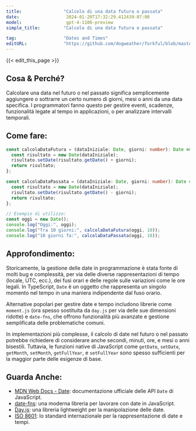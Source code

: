 ```yaml
---
title:                "Calcolo di una data futura o passata"
date:                  2024-01-20T17:32:29.412439-07:00
model:                 gpt-4-1106-preview
simple_title:         "Calcolo di una data futura o passata"

tag:                  "Dates and Times"
editURL:              "https://github.com/dogweather/forkful/blob/master/content/it/typescript/calculating-a-date-in-the-future-or-past.md"
---
```


{{< edit_this_page >}}

## Cosa & Perché?
Calcolare una data nel futuro o nel passato significa semplicemente aggiungere o sottrarre un certo numero di giorni, mesi o anni da una data specifica. I programmatori fanno questo per gestire eventi, scadenze, funzionalità legate al tempo in applicazioni, o per analizzare intervalli temporali.

## Come fare:

```TypeScript
const calcolaDataFutura = (dataIniziale: Date, giorni: number): Date => {
  const risultato = new Date(dataIniziale);
  risultato.setDate(risultato.getDate() + giorni);
  return risultato;
};

const calcolaDataPassata = (dataIniziale: Date, giorni: number): Date => {
  const risultato = new Date(dataIniziale);
  risultato.setDate(risultato.getDate() - giorni);
  return risultato;
};

// Esempio di utilizzo:
const oggi = new Date();
console.log("Oggi:", oggi);
console.log("Tra 10 giorni:", calcolaDataFutura(oggi, 10));
console.log("10 giorni fa:", calcolaDataPassata(oggi, 10));
```

## Approfondimento:
Storicamente, la gestione delle date in programmazione è stata fonte di molti bug e complessità, per via delle diverse rappresentazioni di tempo (locale, UTC, ecc.), dei fusi orari e delle regole sulle variazioni come le ore legali. In TypeScript, `Date` è un oggetto che rappresenta un singolo momento nel tempo in una maniera indipendente dal fuso orario.

Alternative popolari per gestire date e tempo includono librerie come `moment.js` (ora spesso sostituita da `day.js` per via delle sue dimensioni ridotte) e `date-fns`, che offrono funzionalità più avanzate e gestione semplificata delle problematiche comuni.

In implementazioni più complesse, il calcolo di date nel futuro o nel passato potrebbe richiedere di considerare anche secondi, minuti, ore, e mesi o anni bisestili. Tuttavia, le funzioni native di JavaScript come `getDate`, `setDate`, `getMonth`, `setMonth`, `getFullYear`, e `setFullYear` sono spesso sufficienti per la maggior parte delle esigenze di base.

## Guarda Anche:
- [MDN Web Docs - Date](https://developer.mozilla.org/en-US/docs/Web/JavaScript/Reference/Global_Objects/Date): documentazione ufficiale delle API `Date` di JavaScript.
- [date-fns](https://date-fns.org/): una moderna libreria per lavorare con date in JavaScript.
- [Day.js](https://day.js.org/): una libreria lightweight per la manipolazione delle date.
- [ISO 8601](https://it.wikipedia.org/wiki/ISO_8601): lo standard internazionale per la rappresentazione di date e tempi.

